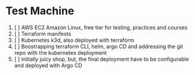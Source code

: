 # Test Machine

1. [ ] AWS EC2 Amazon Linux, free tier for testing, practices and courses
2. [ ] Terraform manifests
3. [ ] Kubernetes k3d, also deployed with terraform
4. [ ] Boostrapping terraform CLI, helm, argo CD and addressing the git repo with the kubernetes deployment
5. [ ] initially juicy shop, but, the final deployment have to be configurable and deployed with Argo CD
